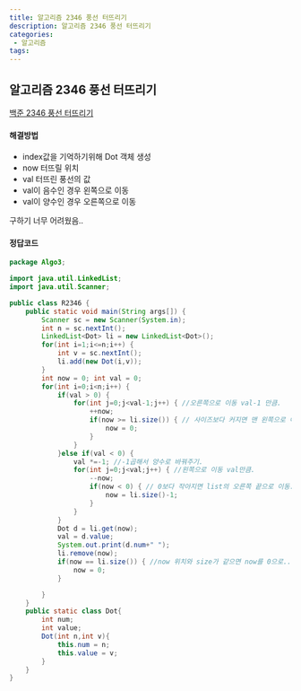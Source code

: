 ```yaml
---
title: 알고리즘 2346 풍선 터뜨리기
description: 알고리즘 2346 풍선 터뜨리기
categories:
 - 알고리즘  
tags:
---
```

## 알고리즘 2346 풍선 터뜨리기
[백준 2346 풍선 터뜨리기](https://www.acmicpc.net/problem/2346)  


#### 해결방법  
* index값을 기억하기위해 Dot 객체 생성
* now 터뜨릴 위치
* val 터뜨린 풍선의 값  
* val이 음수인 경우 왼쪽으로 이동
* val이 양수인 경우 오른쪽으로 이동  


구하기 너무 어려웠음..

#### 정답코드  
```java
package Algo3;

import java.util.LinkedList;
import java.util.Scanner;

public class R2346 {
	public static void main(String args[]) {
		Scanner sc = new Scanner(System.in);
		int n = sc.nextInt();
		LinkedList<Dot> li = new LinkedList<Dot>();
		for(int i=1;i<=n;i++) {
			int v = sc.nextInt();
			li.add(new Dot(i,v));
		}
		int now = 0; int val = 0;
		for(int i=0;i<n;i++) {
			if(val > 0) {
				for(int j=0;j<val-1;j++) { //오른쪽으로 이동 val-1 만큼.
					++now;
					if(now >= li.size()) { // 사이즈보다 커지면 맨 왼쪽으로 이동.
						now = 0;
					}
				}
			}else if(val < 0) {
				val *=-1; //-1곱해서 양수로 바꿔주기.
				for(int j=0;j<val;j++) { //왼쪽으로 이동 val만큼.
					--now;
					if(now < 0) { // 0보다 작아지면 list의 오른쪽 끝으로 이동.
						now = li.size()-1;
					}
				}
			}
			Dot d = li.get(now);
			val = d.value;
			System.out.print(d.num+" ");
			li.remove(now);
			if(now == li.size()) { //now 위치와 size가 같으면 now를 0으로..
				now = 0;
			}

		}
	}
	public static class Dot{
		int num;
		int value;
		Dot(int n,int v){
			this.num = n;
			this.value = v;
		}
	}
}


```
